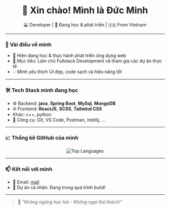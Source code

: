 <h1 align="center">👋 Xin chào! Mình là Đức Minh</h1>

<p align="center">
  💻 Developer | 🌱 Đang học & phát triển | 🇻🇳 From Vietnam
</p>

---

### 🚀 Vài điều về mình

- 🔭 Hiện đang học & thực hành phát triển ứng dụng web
- 🎯 Mục tiêu: Làm chủ Fullstack Development và tham gia các dự án thực tế
- 💡 Mình yêu thích UI đẹp, code sạch và hiệu năng tốt

---

### 🛠️ Tech Stack mình đang học

- ⚙️ Backend: **java**, **Spring Boot**, **MySql**, **MongoDB**
- 🌐 Frontend: **ReactJS**, **SCSS**, **Tailwind CSS**
- Khác: c++, python
- 🧰 Công cụ: Git, VS Code, Postman, intellij, ...

---

### 📈 Thống kê GitHub của mình

<p align="center">
  <img src="https://github-readme-stats.vercel.app/api/top-langs/?username=duc-minh-coder&layout=compact&theme=gruvbox" alt="Top Languages" />
</p>

---

### 📫 Kết nối với mình

- 📧 Email: [mail](mailto:minh1382005@gmail.com)
- 🧪 Dự án cá nhân: Đang trong quá trình build!

---

> 🧠 *"Không ngừng học hỏi - Không ngại thử thách!"*
